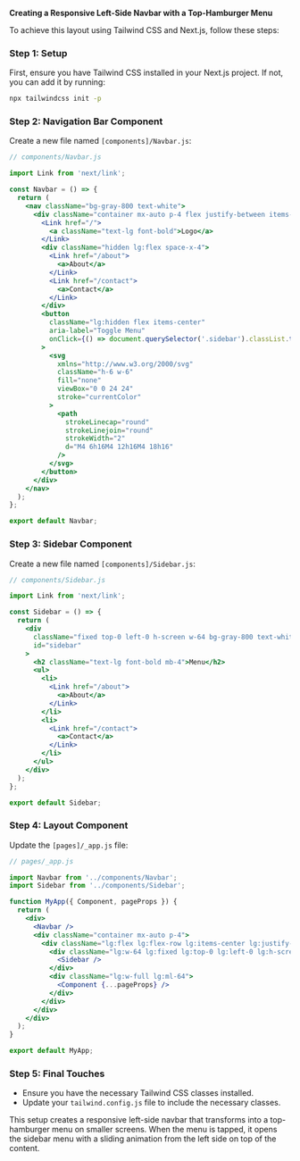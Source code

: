 **Creating a Responsive Left-Side Navbar with a Top-Hamburger Menu**

To achieve this layout using Tailwind CSS and Next.js, follow these steps:

### Step 1: Setup

First, ensure you have Tailwind CSS installed in your Next.js project. If not, you can add it by running:

```bash
npx tailwindcss init -p
```

### Step 2: Navigation Bar Component

Create a new file named `[components]/Navbar.js`:

```jsx
// components/Navbar.js

import Link from 'next/link';

const Navbar = () => {
  return (
    <nav className="bg-gray-800 text-white">
      <div className="container mx-auto p-4 flex justify-between items-center">
        <Link href="/">
          <a className="text-lg font-bold">Logo</a>
        </Link>
        <div className="hidden lg:flex space-x-4">
          <Link href="/about">
            <a>About</a>
          </Link>
          <Link href="/contact">
            <a>Contact</a>
          </Link>
        </div>
        <button
          className="lg:hidden flex items-center"
          aria-label="Toggle Menu"
          onClick={() => document.querySelector('.sidebar').classList.toggle('hidden')}
        >
          <svg
            xmlns="http://www.w3.org/2000/svg"
            className="h-6 w-6"
            fill="none"
            viewBox="0 0 24 24"
            stroke="currentColor"
          >
            <path
              strokeLinecap="round"
              strokeLinejoin="round"
              strokeWidth="2"
              d="M4 6h16M4 12h16M4 18h16"
            />
          </svg>
        </button>
      </div>
    </nav>
  );
};

export default Navbar;
```

### Step 3: Sidebar Component

Create a new file named `[components]/Sidebar.js`:

```jsx
// components/Sidebar.js

import Link from 'next/link';

const Sidebar = () => {
  return (
    <div
      className="fixed top-0 left-0 h-screen w-64 bg-gray-800 text-white p-4 hidden lg:block"
      id="sidebar"
    >
      <h2 className="text-lg font-bold mb-4">Menu</h2>
      <ul>
        <li>
          <Link href="/about">
            <a>About</a>
          </Link>
        </li>
        <li>
          <Link href="/contact">
            <a>Contact</a>
          </Link>
        </li>
      </ul>
    </div>
  );
};

export default Sidebar;
```

### Step 4: Layout Component

Update the `[pages]/_app.js` file:

```jsx
// pages/_app.js

import Navbar from '../components/Navbar';
import Sidebar from '../components/Sidebar';

function MyApp({ Component, pageProps }) {
  return (
    <div>
      <Navbar />
      <div className="container mx-auto p-4">
        <div className="lg:flex lg:flex-row lg:items-center lg:justify-between">
          <div className="lg:w-64 lg:fixed lg:top-0 lg:left-0 lg:h-screen lg:bg-gray-800 lg:text-white lg:p-4 lg:hidden">
            <Sidebar />
          </div>
          <div className="lg:w-full lg:ml-64">
            <Component {...pageProps} />
          </div>
        </div>
      </div>
    </div>
  );
}

export default MyApp;
```

### Step 5: Final Touches

- Ensure you have the necessary Tailwind CSS classes installed.
- Update your `tailwind.config.js` file to include the necessary classes.

This setup creates a responsive left-side navbar that transforms into a top-hamburger menu on smaller screens. When the menu is tapped, it opens the sidebar menu with a sliding animation from the left side on top of the content.